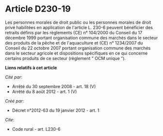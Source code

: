 # Article D230-19

Les personnes morales de droit public ou les personnes morales de droit privé habilitées en application de l'article L. 230-6
peuvent bénéficier des retraits définis par les règlements (CE) n° 104/2000 du Conseil du 17 décembre 1999 portant
organisation commune des marchés dans le secteur des produits de la pêche et de l'aquaculture et (CE) n° 1234/2007 du Conseil
du 22 octobre 2007 portant organisation commune des marchés dans le secteur agricole et dispositions spécifiques en ce qui
concerne certains produits de ce secteur (règlement " OCM unique ”).

**Liens relatifs à cet article**

_Cité par_:

  - Arrêté du 30 septembre 2008 - art. 18 (V)
  - Arrêté du 8 août 2012 - art. 1 (V)

_Créé par_:

  - Décret n°2012-63 du 19 janvier 2012 - art. 1

_Cite_:

  - Code rural - art. L230-6
